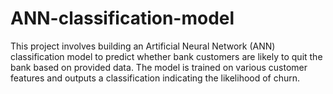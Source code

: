 # ANN-classification-model
This project involves building an Artificial Neural Network (ANN) classification model to predict whether bank customers are likely to quit the bank based on provided data. The model is trained on various customer features and outputs a classification indicating the likelihood of churn. 
